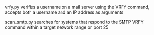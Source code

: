 vrfy.py verifies a username on a mail server using the VRFY command, accepts both a username and an IP address as arguments

scan_smtp.py searches for systems that respond to the SMTP VRFY command within a target network range on port 25
